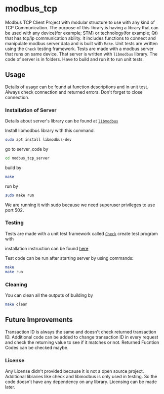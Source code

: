 # modbus_tcp
Modbus TCP Client Project with modular structure to use with any kind of TCP Communication.
The purpose of this library is having a library that can be used with any device(for example; STM)
or technology(for example; Qt) that has tcp/ip communication ability.
It includes functions to connect and manipulate modbus server data and is built with `Make`. 
Unit tests are written using the `Check` testing framework.
Tests are made with a modbus server that runs on same device. That server is written with
`libmodbus` library. The code of server is in folders. Have to build and run it to
run unit tests.

## Usage

Details of usage can be found at function descriptions and in unit test.
Always check connection and returned errors. Don't forget to close connection. 

### Installation of Server

Details about server's library can be found at [`libmodbus`](https://libmodbus.org/)

Install libmodbus library with this command.

```bash
sudo apt install libmodbus-dev
```

go to server_code by

```bash
cd modbus_tcp_server
```

build by

```bash
make
```

run by

```bash
sudo make run
```

We are running it with sudo because we need superuser privileges to use port 502. 

### Testing

Tests are made with a unit test framework called [`Check`](https://libcheck.github.io/check/)
create test program with

installation instruction can be found [here](https://libcheck.github.io/check/web/install.html)

Test code can be run after starting server by using commands: 

```bash
make
make run
```
### Cleaning 

You can clean all the outputs of building by
```bash
make clean
```

## Future Improvements
Transaction ID is always the same and doesn't check returned transaction ID.
Additional code can be added to change transaction ID in every request and check the returning value to see if it matches or not.
Returned Fucntion Codes can be checked maybe.

### License
Any License didn't provided because it is not a open source project. Additional libraries like check and libmodbus is only
used in testing. So the code doesn't have any dependency on any library. Licensing can be made later.